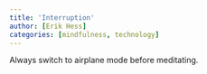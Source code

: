 ```yaml
---
title: 'Interruption'
author: [Erik Hess]
categories: [mindfulness, technology]
---
```

Always switch to airplane mode before meditating.